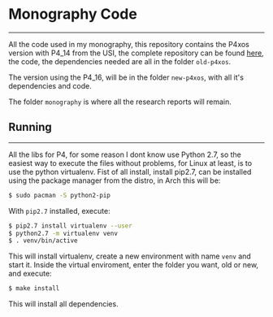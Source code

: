 # Monography Code #
---
All the code used in my monography, this repository contains the P4xos version with P4_14
from the USI, the complete repository can be found 
[here](https://github.com/usi-systems/p4xos-public), the code, the dependencies needed are all
in the folder `old-p4xos`.

The version using the P4_16, will be in the folder `new-p4xos`, with all it's dependencies and
code.

The folder `monography` is where all the research reports will remain.

## Running ##
---
All the libs for P4, for some reason I dont know use Python 2.7, so the easiest way to
execute the files without problems, for Linux at least, is to use the python virtualenv.
Fist of all install, install pip2.7, can be installed using the package manager from the
distro, in Arch this will be: 

```bash
$ sudo pacman -S python2-pip
```

With `pip2.7` installed, execute:

```bash
$ pip2.7 install virtualenv --user
$ python2.7 -m virtualenv venv
$ . venv/bin/active
```

This will install virtualenv, create a new environment with name `venv` and start it.
Inside the virtual enviroment, enter the folder you want, old or new, and execute:

```bash
$ make install
```

This will install all dependencies.
